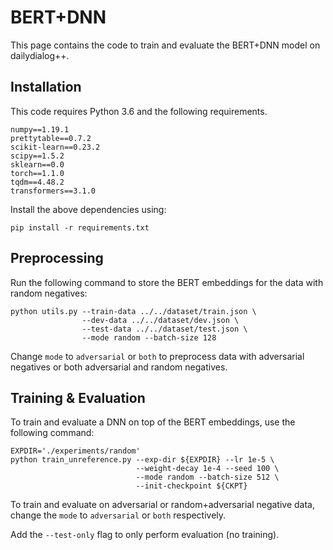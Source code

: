 # BERT+DNN

This page contains the code to train and evaluate the BERT+DNN model on dailydialog++. 


## Installation 

This code requires Python 3.6 and the following requirements. 

```
numpy==1.19.1
prettytable==0.7.2
scikit-learn==0.23.2
scipy==1.5.2
sklearn==0.0
torch==1.1.0
tqdm==4.48.2
transformers==3.1.0
```
Install the above dependencies using:
 ```
 pip install -r requirements.txt 
 ```
 
 ## Preprocessing 
  
 Run the following command to store the BERT embeddings for the data with random negatives: 
 
 ```
 python utils.py --train-data ../../dataset/train.json \
                 --dev-data ../../dataset/dev.json \
                 --test-data ../../dataset/test.json \
                 --mode random --batch-size 128
 ```
 Change ```mode``` to ```adversarial``` or ```both``` to preprocess data with adversarial negatives or both adversarial and random negatives. 
 

## Training & Evaluation

To train and evaluate a DNN on top of the BERT embeddings, use the following command: 

```
EXPDIR='./experiments/random'
python train_unreference.py --exp-dir ${EXPDIR} --lr 1e-5 \
                            --weight-decay 1e-4 --seed 100 \
                            --mode random --batch-size 512 \
                            --init-checkpoint ${CKPT} 
```

To train and evaluate on adversarial or random+adversarial negative data, change the ```mode``` to ```adversarial``` or ```both``` respectively.

Add the ```--test-only``` flag to only perform evaluation (no training). 
